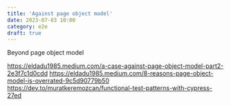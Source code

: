 ```yaml
---
title: 'Against page object model'
date: 2023-07-03 10:00
category: e2e
draft: true
---
```


Beyond page object model

https://eldadu1985.medium.com/a-case-against-page-object-model-part2-2e3f7c1d0cdd
https://eldadu1985.medium.com/8-reasons-page-object-model-is-overrated-9c5d90779b50
https://dev.to/muratkeremozcan/functional-test-patterns-with-cypress-27ed
